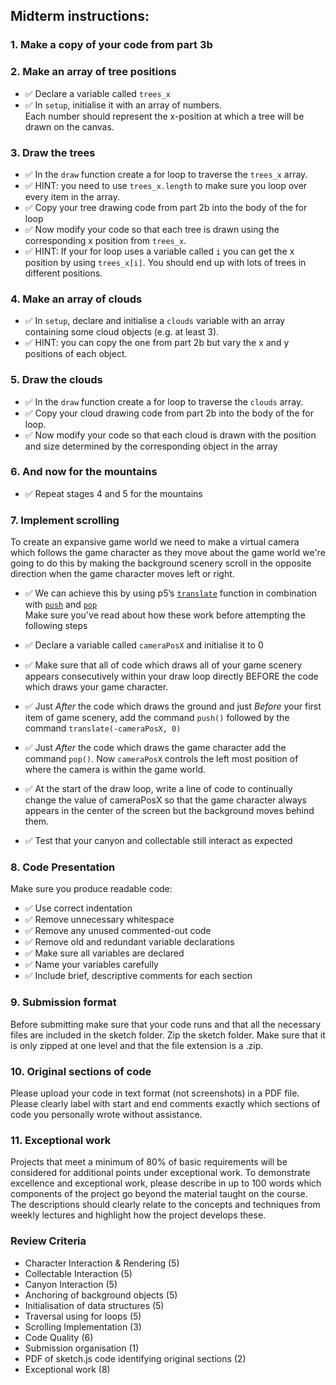 ## Midterm instructions:

### 1. Make a copy of your code from part 3b

### 2. Make an array of tree positions

- ✅ Declare a variable called `trees_x`    
- ✅ In `setup`, initialise it with an array of numbers.    
Each number should represent the x-position at which a tree will be drawn on the canvas.

### 3. Draw the trees    

- ✅ In the `draw` function create a for loop to traverse the `trees_x` array.        
- ✅ HINT: you need to use `trees_x.length` to make sure you loop over every item   in the array.    
- ✅ Copy your tree drawing code from part 2b into the body of the for loop    
- ✅ Now modify your code so that each tree is drawn using the corresponding x position from `trees_x`.         
- ✅ HINT: If your for loop uses a variable called `i` you can get the x position by using `trees_x[i]`. You should end up with lots of trees in different positions.

### 4. Make an array of clouds

- ✅ In `setup`, declare and initialise a `clouds` variable with an array containing some cloud objects (e.g. at least 3).         
- ✅ HINT: you can copy the one from part 2b but vary the x and y positions of each object.

### 5. Draw the clouds

- ✅ In the `draw` function create a for loop to traverse the `clouds` array. 
- ✅ Copy your cloud drawing code from part 2b into the body of the for loop.    
- ✅ Now modify your code so that each cloud is drawn with the position and size determined by the corresponding object in the array

### 6. And now for the mountains

- ✅ Repeat stages 4 and 5 for the mountains

### 7. Implement scrolling

To create an expansive game world we need to make a virtual camera which follows the game character as they move about the game world we're going to do this by making the background scenery scroll in the opposite direction when the game character moves left or right.

- ✅ We can achieve this by using p5’s [`translate`](https://p5js.org/reference/#/p5/translate) function in combination with [`push`](https://p5js.org/reference/#/p5/push) and [`pop`](https://p5js.org/reference/#/p5/pop)    
Make sure you've read about how these work before attempting the following steps

- ✅ Declare a variable called `cameraPosX` and initialise it to 0    
- ✅ Make sure that all of code which draws all of your game scenery appears consecutively within your draw loop directly BEFORE the code which draws your game character.    
- ✅ Just *After* the code which draws the ground and just *Before* your first item of game scenery, add the command `push()` followed by the command `translate(-cameraPosX, 0)`
- ✅ Just *After* the code which draws the game character add the command  `pop()`. Now `cameraPosX` controls the left most position of where the camera is within the game world.

- ✅ At the start of the draw loop, write a line of code to continually change the value of cameraPosX so that the game character always appears in the center of the screen but the background moves behind them.   
- ✅ Test that your canyon and collectable still interact as expected

### 8. Code Presentation

Make sure you produce readable code:
- ✅ Use correct indentation        
- ✅ Remove unnecessary whitespace  
- ✅ Remove any unused commented-out code        
- ✅ Remove old and redundant variable declarations        
- ✅ Make sure all variables are declared        
- ✅ Name your variables carefully        
- ✅ Include brief, descriptive comments for each section 

### 9. Submission format

Before submitting make sure that your code runs and that all the necessary files are included in the sketch folder. Zip the sketch folder. Make sure that it is only zipped at one level and that the file extension is a .zip.

### 10. Original sections of code

Please upload your code in text format (not screenshots) in a PDF file. Please clearly label with start and end comments exactly which sections of code you personally wrote without assistance.

### 11. Exceptional work    

Projects that meet a minimum of 80% of basic requirements will be considered for additional points under exceptional work. To demonstrate excellence and exceptional work, please describe in up to 100 words which components of the project go beyond the material taught on the course. The descriptions should clearly relate to the concepts and techniques from weekly lectures and highlight how the project develops these.

### Review Criteria

- Character Interaction & Rendering (5)
- Collectable Interaction (5)
- Canyon Interaction (5)
- Anchoring of background objects (5)
- Initialisation of data structures (5)
- Traversal using for loops (5)
- Scrolling Implementation (3)
- Code Quality (6)
- Submission organisation (1)
- PDF of sketch.js code identifying original sections (2)
- Exceptional work (8)